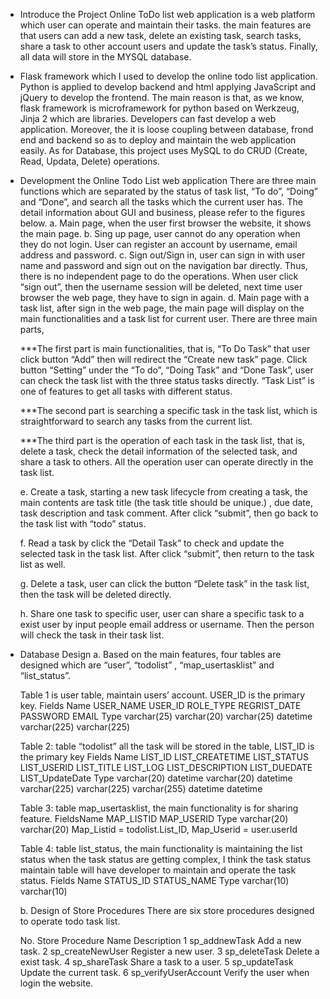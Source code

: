 - Introduce the Project
Online ToDo list web application is a web platform which user can operate and maintain their tasks. the main features are that users can add a new task, delete an existing task, search tasks,  share a task to other account users and update the task’s status. Finally, all data will store in the MYSQL database. 

- Flask framework which I used to develop the online todo list application. Python is applied to develop backend and html applying JavaScript and jQuery to develop the frontend.  The main reason is that, as we know, flask framework is microframework for python based on Werkzeug, Jinja 2  which are libraries. Developers can fast develop a web application. Moreover, the it is loose coupling between database, frond end and backend so as to deploy and maintain the web application easily. As for Database, this project uses MySQL to do CRUD (Create, Read, Updata, Delete) operations.

- Development the Online Todo List web application
There are three main functions which are separated by the status of task list, “To do”, “Doing” and “Done”, and search all the tasks which the current user has. The detail information about GUI and business, please refer to the figures below. 
	a.	Main page, when the user first browser the website, it shows the main page. 
	b.	Sing up page, user cannot do any operation when they do not login. User can register an account by username, email address and password. 
	c.	Sign out/Sign in, user can sign in with user name and password and sign out on the navigation bar directly. Thus, there is no independent page to do the operations. When user click “sign out”, then the username session will be deleted, next time user browser the web page, they have to sign in again.
	d.	Main page with a task list, after sign in the web page, the main page will display on the main functionalities and a task list for current user. There are three main parts,
	
    ***The first part is main functionalities, that is, “To Do Task” that user click button “Add” then will redirect the “Create new task” page. Click button “Setting” under the “To do”,  “Doing Task” and “Done Task”, user can check the task list with the three status tasks directly. “Task List” is one of features to get all tasks with different status.
	 
	***The second part is searching a specific task in the task list, which is straightforward to search any tasks from the current list.
	 
	***The third part is the operation of each task in the task list, that is, delete a task, check the detail information of the selected task, and share a task to others. All the operation user can operate directly in the task list.

	e.	Create a task, starting a  new task lifecycle from creating a task, the main contents are task title (the task title should be unique.) , due date, task description and task comment. After click “submit”, then go back to the task list with “todo” status.
	 
	f.	Read a task by click the “Detail Task” to check and update the selected task in the task list. After click “submit”, then return to the task list as well.

	g.	Delete a task, user can click the button “Delete task” in the task list, then the task will be deleted directly.
	 
	h.	Share one task to specific user, user can share a specific task to a exist user by input people email address or username. Then the person will check the task in their task list.
	 
- Database Design
	a.	Based on the main features,  four tables are designed which are “user”, “todolist” , “map_usertasklist” and “list_status”. 
	
	
	Table 1 is user table, maintain users’ account. USER_ID is the primary key.
	Fields Name	USER_NAME	USER_ID 	ROLE_TYPE	REGRIST_DATE	PASSWORD	EMAIL
	Type	varchar(25)	varchar(20)	varchar(25)	datetime	varchar(225)	varchar(225)

	
	Table 2: table “todolist” all the task will be stored in the table, LIST_ID is the primary key
	Fields Name	LIST_ID	    LIST_CREATETIME	LIST_STATUS	LIST_USERID	LIST_TITLE	    LIST_LOG	LIST_DESCRIPTION	LIST_DUEDATE  LIST_UpdateDate
	Type	    varchar(20)	datetime	    varchar(20)	datetime	varchar(225)	varchar(225)	varchar(255)	datetime	  datetime
	
	
	Table 3: table map_usertasklist, the main functionality is for sharing feature.
	FieldsName	MAP_LISTID	MAP_USERID
	  Type	    varchar(20)	varchar(20)
	  Map_Listid = todolist.List_ID,  Map_Userid = user.userId
	  
	  
	Table 4: table list_status, the main functionality is maintaining the list status when the task status are getting complex, I think the task status maintain table will have developer to maintain and operate the task status.
	Fields Name	STATUS_ID	STATUS_NAME
	Type	    varchar(10)	varchar(10)

	b.	Design of Store Procedures
	There are six store procedures designed to operate todo task list. 

	 No.	Store Procedure Name	Description
	 1	    sp_addnewTask	        Add a new task. 
	 2	    sp_createNewUser	        Register a new user.
	 3	    sp_deleteTask	        Delete a exist task.
	 4	    sp_shareTask	        Share a task to a user.
	 5	    sp_updateTask	        Update the current task.
	 6	    sp_verifyUserAccount	Verify the user when login the website.
